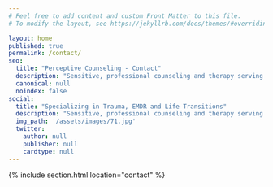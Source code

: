 ```yaml
---
# Feel free to add content and custom Front Matter to this file.
# To modify the layout, see https://jekyllrb.com/docs/themes/#overriding-theme-defaults

layout: home
published: true
permalink: /contact/
seo:
  title: "Perceptive Counseling - Contact"
  description: "Sensitive, professional counseling and therapy serving the Portland area."
  canonical: null
  noindex: false
social:
  title: "Specializing in Trauma, EMDR and Life Transitions"
  description: "Sensitive, professional counseling and therapy serving the Portland, OR area."
  img_path: '/assets/images/71.jpg'
  twitter:
    author: null
    publisher: null
    cardtype: null
---
```


{% include section.html location="contact" %}

